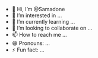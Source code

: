 - 👋 Hi, I’m @Samadone
- 👀 I’m interested in ...
- 🌱 I’m currently learning ...
- 💞️ I’m looking to collaborate on ...
- 📫 How to reach me ...
- 😄 Pronouns: ...
- ⚡ Fun fact: ...

<!---
Samadone/Samadone is a ✨ special ✨ repository because its `README.md` (this file) appears on your GitHub profile.
You can click the Preview link to take a look at your changes.
--->
